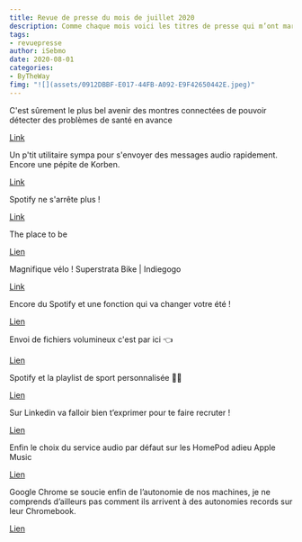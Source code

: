 ```yaml
---
title: Revue de presse du mois de juillet 2020
description: Comme chaque mois voici les titres de presse qui m’ont marqué. 
tags: 
- revuepresse
author: iSebmo
date: 2020-08-01
categories: 
- ByTheWay
fimg: "![](assets/0912DBBF-E017-44FB-A092-E9F42650442E.jpeg)"
--- 
```

C'est sûrement le plus bel avenir des montres connectées de pouvoir détecter des problèmes de santé en avance 

[Link](http://feedproxy.google.com/~r/Frandroid/~3/FJti7EazIlE/741426_votre-apple-watch-pourrait-detecter-les-symptomes-du-covid-19-avant-vous)

Un p'tit utilitaire sympa pour s'envoyer des messages audio rapidement. Encore une pépite de Korben. 

[Link](https://korben.info/envoyer-recevoir-message-audio.html)

Spotify ne s'arrête plus !

[Link](https://www.theverge.com/2020/7/21/21332584/spotify-video-podcasts-feature-upload)

The place to be

[Lien](https://www.theverge.com/2020/7/15/21325966/google-gmail-g-suite-chat-rooms-meet-integration-redesign)

Magnifique vélo ! Superstrata Bike | Indiegogo

[Link](https://www.indiegogo.com/projects/superstrata-bike#/ "Superstrata Bike | Indiegogo")

Encore du Spotify et une fonction qui va changer votre été !

[Lien](https://www.presse-citron.net/spotify-presente-soundtrack-your-workout-une-nouvelle-facon-de-creer-une-playlist-personnalisee/)

Envoi de fichiers volumineux c'est par ici 👈 

[Lien](https://korben.info/envoyer-fichier-p2p-sharedrop.html)

Spotify et la playlist de sport personnalisée 🏋️‍♀️ 

[Lien](https://www.theverge.com/2020/7/8/21315952/spotify-workout-playlist-customize-launch)

Sur Linkedin va falloir bien t’exprimer pour te faire recruter !

[Lien](https://www.presse-citron.net/voila-pourquoi-linkedin-permet-desormais-dajouter-un-enregistrement-audio-a-son-profil/)

Enfin le choix du service audio par défaut sur les HomePod adieu Apple Music 

[Lien](https://www.macworld.com/article/3564376/report-homepod-beta-adds-the-option-to-select-default-music-podcast-audiobook-service.html#tk.rss_all)

Google Chrome se soucie enfin de l’autonomie de nos machines, je ne comprends d’ailleurs pas comment ils arrivent à des autonomies records sur leur Chromebook.

[Lien](http://feedproxy.google.com/~r/Frandroid/~3/Nc8cpfHFiGg/732028_google-chrome-veut-augmenter-significativement-lautonomie-de-votre-batterie)